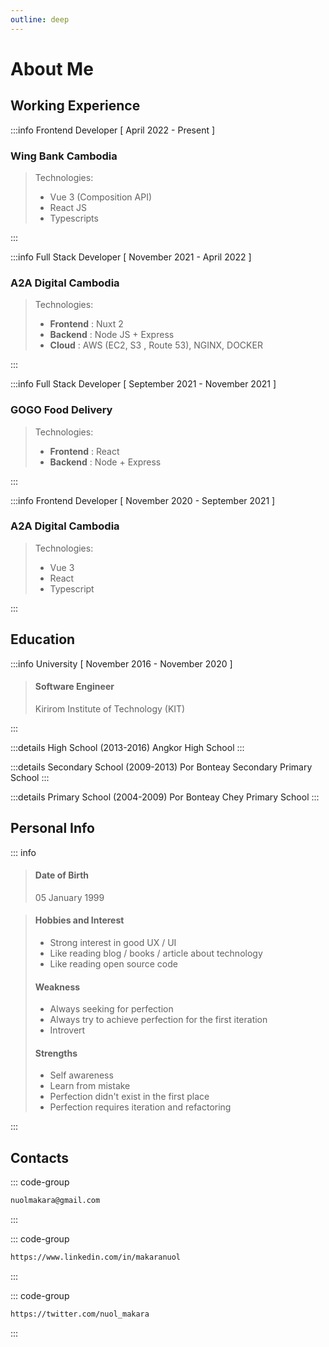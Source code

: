 ```yaml
---
outline: deep
---
```


# About Me

## Working Experience

:::info Frontend Developer
[ April 2022 - Present ]
### Wing Bank Cambodia

>
> Technologies:
>
> - Vue 3 (Composition API)
> - React JS
> - Typescripts

:::

:::info Full Stack Developer
[ November 2021 - April 2022 ]
### A2A Digital Cambodia

> Technologies:
>
> - **Frontend** : Nuxt 2
> - **Backend** : Node JS + Express
> - **Cloud** : AWS (EC2, S3 , Route 53), NGINX, DOCKER

:::

:::info Full Stack Developer
[ September 2021 - November 2021 ]
### GOGO Food Delivery

>
> Technologies:
>
> - **Frontend** : React
> - **Backend** : Node + Express

:::

:::info Frontend Developer
[ November 2020 - September 2021 ]
### A2A Digital Cambodia

> Technologies:
>
> - Vue 3
> - React
> - Typescript

:::

## Education

:::info University
[ November 2016 - November 2020 ]
> #### Software Engineer
>
> Kirirom Institute of Technology (KIT)

:::

:::details High School (2013-2016)
Angkor High School
:::

:::details Secondary School (2009-2013)
Por Bonteay Secondary Primary School
:::

:::details Primary School (2004-2009)
Por Bonteay Chey Primary School
:::

## Personal Info

::: info

> #### Date of Birth
>
> 05 January 1999

> #### Hobbies and Interest
>
> - Strong interest in good UX / UI
> - Like reading blog / books / article about technology
> - Like reading open source code
>
> #### Weakness
>
> - Always seeking for perfection
> - Always try to achieve perfection for the first iteration
> - Introvert
>
> #### Strengths
>
> - Self awareness
> - Learn from mistake
> - Perfection didn't exist in the first place
> - Perfection requires iteration and refactoring

:::

## Contacts

::: code-group

```txt [Email]
nuolmakara@gmail.com
```

:::

::: code-group

```txt [LinkedIn]
https://www.linkedin.com/in/makaranuol
```

:::

::: code-group

```txt [Twitter]
https://twitter.com/nuol_makara
```

:::
